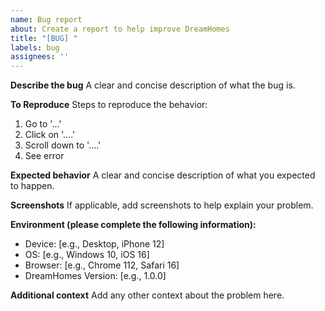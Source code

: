```yaml
---
name: Bug report
about: Create a report to help improve DreamHomes
title: "[BUG] "
labels: bug
assignees: ''
---
```


**Describe the bug**
A clear and concise description of what the bug is.

**To Reproduce**
Steps to reproduce the behavior:
1. Go to '...'
2. Click on '....'
3. Scroll down to '....'
4. See error

**Expected behavior**
A clear and concise description of what you expected to happen.

**Screenshots**
If applicable, add screenshots to help explain your problem.

**Environment (please complete the following information):**
- Device: [e.g., Desktop, iPhone 12]
- OS: [e.g., Windows 10, iOS 16]
- Browser: [e.g., Chrome 112, Safari 16]
- DreamHomes Version: [e.g., 1.0.0]

**Additional context**
Add any other context about the problem here.